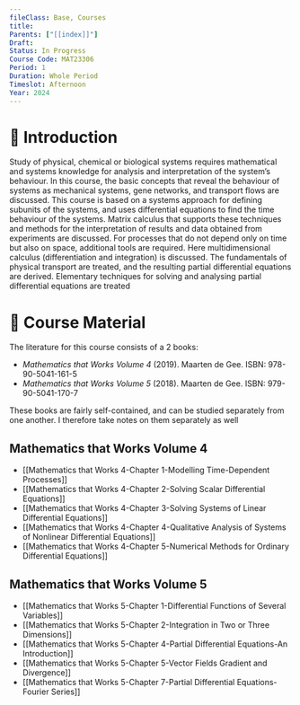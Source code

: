 ```yaml
---
fileClass: Base, Courses
title: 
Parents: ["[[index]]"]
Draft: 
Status: In Progress
Course Code: MAT23306
Period: 1
Duration: Whole Period
Timeslot: Afternoon
Year: 2024
---
```

# 🔎 Introduction

Study of physical, chemical or biological systems requires mathematical and systems knowledge for analysis and interpretation of the system’s behaviour. In this course, the basic concepts that reveal the behaviour of systems as mechanical systems, gene networks, and transport flows are discussed. This course is based on a systems approach for defining subunits of the systems, and uses differential equations to find the time behaviour of the systems. Matrix calculus that supports these techniques and methods for the interpretation of results and data obtained from experiments are discussed. For processes that do not depend only on time but also on space, additional tools are required. Here multidimensional calculus (differentiation and integration) is discussed. The fundamentals of physical transport are treated, and the resulting partial differential equations are derived. Elementary techniques for solving and analysing partial differential equations are treated

# 📖 Course Material
The literature for this course consists of a 2 books: 
- *Mathematics that Works Volume 4* (2019). Maarten de Gee. ISBN: 978-90-5041-161-5
- *Mathematics that Works Volume 5* (2018). Maarten de Gee. ISBN: 979-90-5041-170-7

These books are fairly self-contained, and can be studied separately from one another. I therefore take notes on them separately as well

## Mathematics that Works Volume 4
- [[Mathematics that Works 4-Chapter 1-Modelling Time-Dependent Processes]]
- [[Mathematics that Works 4-Chapter 2-Solving Scalar Differential Equations]]
- [[Mathematics that Works 4-Chapter 3-Solving Systems of Linear Differential Equations]]
- [[Mathematics that Works 4-Chapter 4-Qualitative Analysis of Systems of Nonlinear Differential Equations]]
- [[Mathematics that Works 4-Chapter 5-Numerical Methods for Ordinary Differential Equations]]

## Mathematics that Works Volume 5
- [[Mathematics that Works 5-Chapter 1-Differential Functions of Several Variables]]
- [[Mathematics that Works 5-Chapter 2-Integration in Two or Three Dimensions]]
- [[Mathematics that Works 5-Chapter 4-Partial Differential Equations-An Introduction]]
- [[Mathematics that Works 5-Chapter 5-Vector Fields Gradient and Divergence]]
- [[Mathematics that Works 5-Chapter 7-Partial Differential Equations-Fourier Series]]

